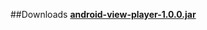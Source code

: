 
##Downloads
**[android-view-player-1.0.0.jar](https://github.com/xiaopansky/Android-ViewPlayer/raw/master/downloads/android-view-player-1.0.0.jar)**